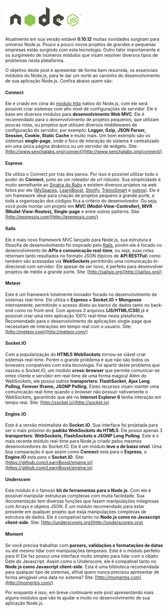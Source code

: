 ![Node.js](images/nodejs-logo.jpg "Node.js")

Atualmente em sua versão estável **0.10.12** muitas novidades surgiram para universo Node.js. Pouco a pouco novos projetos de grandes e pequenas empresas estão surgindo com esta tecnologia. Outro fator importamente é os surgimento de inúmeros módulos que visam resolver diversos tipos de problemas nesta plataforma.

O objetivo deste post é apresentar de forma bem resumida, os essenciais módulos do Node.js, para te dar um norte ao caminho do desenvolvimento de sua aplicação Node.js. Confira abaixo quem são:

#### Connect

Ele é criado em cima do [módulo http](http://nodejs.org/api/http.html) nativo do Node.js, com ele será possível criar sistemas com alto nível de configurações de servidor. Ele é base em diversos módulos para **desenvolvimento Web MVC**. Ele é recomendado para o desenvolvimento de projetos pequenos, que utilizam poucas rotas, ou projetos que utilizam diversos middlewares de configuração do servidor, por exemplo: **Logger, Gzip, JSON Parser, Session, Cookie, Static Cache** e muito mais. Um bom exemplo são os sistemas **single-page**, onde o foco de interação do sistema é centralizado em uma única página dinâmica ou um servidor de widgets.
Site: [http://www.senchalabs.org/connect](http://www.senchalabs.org/connect/)

#### Express

Ele utiliza o Connect por trás dos panos. Por isso é possível utilizar todo o poder do **Connect**, junto ao um roteador de url robusto. Sua simplicidade é muito semelhante ao [Sinatra do Ruby](http://www.sinatrarb.com/) e existem diversos projetos na web feitos por ele ([MySpaces](https://new.myspace.com), [LearnBoost](https://www.learnboost.com), [Storify](http://storify.com/), [TreinoSmart](http://treinosmart.com) e [outros](http://expressjs.com/applications.html)). Ele é um framework ideal para criação de projetos pequeno à grande porte, e toda a organização dos códigos fica a critério do desenvolvedor. Ou seja, você pode montar um projeto em **MVC (Model-View-Controller), MVR (Model-View-Routes), Single-page** e entre outros patterns.
Site: [http://expressjs.com](http://expressjs.com/)

#### Sails

Ele é mais novo framework MVC lançado para Node.js, sua estrutura e filosofia de desenvolvimento foi inspirado pelo [Rails](http://rubyonrails.org/), porém ele é focado no desenvolvimento de **APIs e comunicação real-time**, ou seja, suas rotas retornam tanto resultados no formato JSON (típicos de **API RESTFul**) como também são acessadas via **WebSockets** permitindo uma comunicação bi-direcional com servidor. Ele apesar de ser novo, é perfeito para desenvolver projetos de médio a grande porte.
Site: [http://sailsjs.org](http://sailsjs.org/)

#### Meteor

Este é um framework totalmente inovador focado no desenvolvimento de sistemas real-time. Ele utiliza o **Express + Socket.IO + Mongoose** internamente, permitindo o acesso direto ao banco de dados tanto no back-end como no front-end. Com apenas 3 arquivos **(JS/HTML/CSS)** já é possível criar uma mini aplicação 100% real-time nesta plataforma. Recomendado para o desenvolvimento de aplicações single-page que necessitam de interações em tempo real com o usuário.
Site: [http://meteor.com](http://meteor.com/)

#### Socket.IO

Com a popularização do **HTML5 WebSockets** tornou-se viável criar sistemas real-time. Porém o grande problema é que não são todos os browsers compatíveis com esta tecnologia. Foi apartir deste problema que nasceu o Socket.IO, um módulo **cross-browser** que permite comunicar-se entre cliente e servidor em real-time de uma forma mágica! Além do WebSockets, ele possui outros **transporters**: **FlashSocket, Ajax Long Polling, Forever Iframe, JSONP Polling.** Estes recursos visam manter uma comunicação real-time quando o browser não possuir nativamente o WebSockets, garantindo que até no **Internet Explorer 6** tenha interação em tempo real.
Site: [http://socket.io](http://socket.io)

#### Engine.IO

Este é a versão minimalista do **Socket.IO**. Sua interface foi projetada para ser o mais próximo do **padrão WebSockets do HTML5**. Ele possui apenas 3 **transporters**: **WebSockets, FlashSockets e JSONP Long Polling**. Este é o mais recente módulo real-time para Node.js criado pelos mesmos desenvolvedores do Socket.IO. Ele é um módulo **leve e de baixo nível**. Uma boa comparação é que assim como **Connect** esta para o **Express**, o **Engine.IO** esta para o **Socket.IO**.
Site: [https://github.com/LearnBoost/engine.io](https://github.com/LearnBoost/engine.io)

#### Underscore

Este módulo é o famoso **kit de ferramentas para o Node.js**. Com ele é possível manipular estruturas complexas com muita facilidade. Sua documentação tem diversas funções que fazem manipulações milagrosas com Arrays e objetos JSON. É um módulo recomendado para estar presente em qualquer projeto que exija manipulações complexas de estrutura de dados. Ele é compatível tanto no **Node.js como no Javascript client-side**.
Site: [http://underscorejs.org](http://underscorejs.org)

#### Moment

Se você precisa trabalhar com **parsers, validações e formatações de datas** ou até mesmo lidar com manipulações temporais. Este é o módulo perfeito para ti! Ele faz possui uma interface muito simples para lidar com o objeto Date do Javascript. Assim como o Underscore, ele é compatível tanto no **Node.js como Javascript client-side**. Esta é uma biblioteca recomendada para qualquer tipo de sistemas, afinal quem nunca precisou apresentar de forma amigável uma data no sistema?
Site: [http://momentjs.com](http://momentjs.com/)

Por enquanto é isso, em breve continuarei este post apresentando mais alguns módulos que vão te ajudar e muito no desenvolvimento de sua aplicação Node.js.